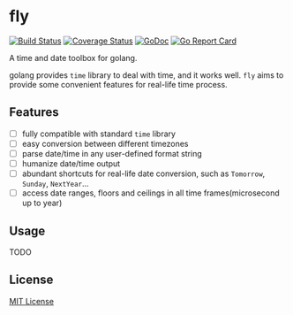 # fly
[![Build Status](https://travis-ci.org/cizixs/fly.svg?branch=master)](https://travis-ci.org/cizixs/fly)
[![Coverage Status](https://coveralls.io/repos/github/cizixs/fly/badge.svg?branch=master)](https://coveralls.io/github/cizixs/fly?branch=master)
[![GoDoc](https://godoc.org/github.com/cizixs/fly?status.svg)](https://godoc.org/github.com/cizixs/fly)
[![Go Report Card](https://goreportcard.com/badge/github.com/cizixs/fly)](https://goreportcard.com/report/github.com/cizixs/fly)

A time and date toolbox for golang.

golang provides `time` library to deal with time, and it works well. 
`fly` aims to provide some convenient features for real-life time process.


## Features

- [ ] fully compatible with standard `time` library
- [ ] easy conversion between different timezones
- [ ] parse date/time in any user-defined format string
- [ ] humanize date/time output
- [ ] abundant shortcuts for real-life date conversion, such as `Tomorrow`, `Sunday`, `NextYear`...
- [ ] access date ranges, floors and ceilings in all time frames(microsecond up to year)

## Usage

TODO

## License

[MIT License](https://github.com/cizixs/fly/blob/master/LICENSE)
